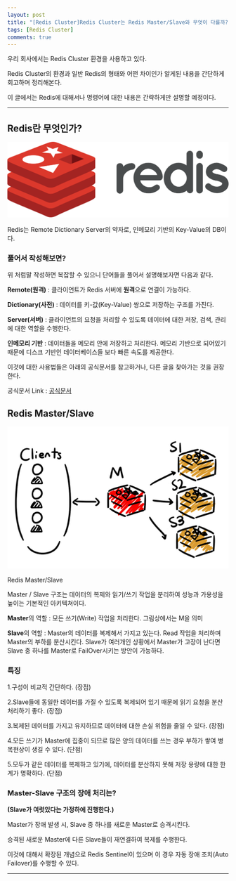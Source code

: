 ```yaml
---
layout: post
title: "[Redis Cluster]Redis Cluster는 Redis Master/Slave와 무엇이 다를까?"
tags: [Redis Cluster]
comments: true
---
```


우리 회사에서는 Redis Cluster 환경을 사용하고 있다.

Redis Cluster의 환경과 일반 Redis의 형태와 어떤 차이인가 알게된 내용을 간단하게 회고하며 정리해본다.

이 글에서는 Redis에 대해서나 명령어에 대한 내용은 간략하게만 설명할 예정이다.

---

## Redis란 무엇인가?

![Redis.png](../images/25년/2월/Redis관련/redisImage.png)

Redis는 Remote Dictionary Server의 약자로, 인메모리 기반의 Key-Value의 DB이다.

### 풀어서 작성해보면?

위 처럼말 작성하면 복잡할 수 있으니 단어들을 풀어서 설명해보자면 다음과 같다.

**Remote(원격)** : 클라이언트가 Redis 서버에 **원격**으로 연결이 가능하다.

**Dictionary(사전)** : 데이터를 키-값(Key-Value) 쌍으로 저장하는 구조를 가진다.

**Server(서버)** : 클라이언트의 요청을 처리할 수 있도록 데이터에 대한 저장, 검색, 관리에 대한 역할을 수행한다.

**인메모리 기반** : 데이터들을 메모리 안에 저장하고 처리한다. 메모리 기반으로 되어있기 때문에 디스크 기반인 데이터베이스들 보다 빠른 속도를 제공한다.

이것에 대한 사용법들은 아래의 공식문서를 참고하거나, 다른 글을 찾아가는 것을 권장한다.

공식문서 Link : <a href="https://redis.io/docs/latest/develop/">공식문서</a>

## Redis Master/Slave

![Redis Master/S;ave](../images/25년/2월/Redis관련/RedisMS.jpg)

Redis Master/Slave 

Master / Slave 구조는 데이터의 복제와 읽기/쓰기 작업을 분리하여 성능과 가용성을 높이는 기본적인 아키텍쳐이다.

**Master**의 역할 : 모든 쓰기(Write) 작업을 처리한다. 그림상에서는 M을 의미

**Slave**의 역할 : Master의 데이터를 복제해서 가지고 있는다. Read 작업을 처리하며 Master의 부하를 분산시킨다. Slave가 여러개인 상황에서 Master가 고장이 난다면 Slave 중 하나를 Master로 FailOver시키는 방안이 가능하다.

### 특징

1.구성이 비교적 간단하다. (장점)

2.Slave들에 동일한 데이터를 가질 수 있도록 복제되어 있기 때문에 읽기 요청을 분산 처리하기 좋다. (장점)

3.복제된 데이터를 가지고 유지하므로 데이터에 대한 손실 위험을 줄일 수 있다. (장점)

4.모든 쓰기가 Master에 집중이 되므로 많은 양의 데이터를 쓰는 경우 부하가 쌓여 병목현상이 생길 수 있다. (단점)

5.모두가 같은 데이터를 복제하고 있기에, 데이터를 분산하지 못해 저장 용량에 대한 한계가 명확하다. (단점)

### Master-Slave 구조의 장애 처리는?

**(Slave가 여럿있다는 가정하에 진행한다.)**

Master가 장애 발생 시, Slave 중 하나를 새로운 Master로 승격시킨다. 

승격된 새로운 Master에 다른 Slave들이 재연결하여 복제를 수행한다.

이것에 대해서 확장된 개념으로 Redis Sentinel이 있으며 이 경우 자동 장애 조치(Auto Failover)를 수행할 수 있다. 




---
